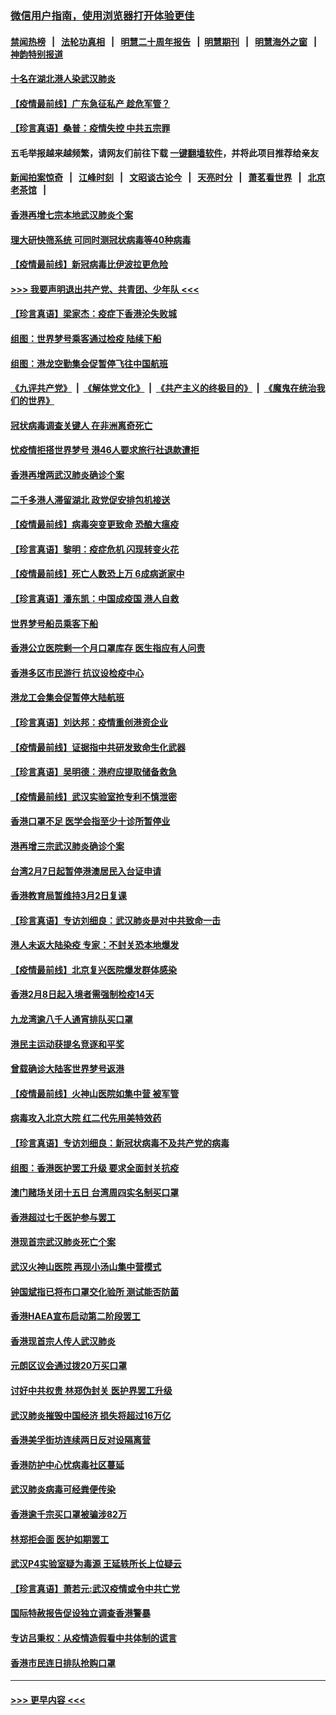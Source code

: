### [微信用户指南，使用浏览器打开体验更佳](https://github.com/gfw-breaker/banned-news1/blob/master/indexes/wechat-guide.md?t=0)
#### [禁闻热榜](热点新闻.md?t=0)  &nbsp;&nbsp;|&nbsp;&nbsp; [法轮功真相](https://github.com/gfw-breaker/truth/blob/master/README.md?t=0) &nbsp;&nbsp;|&nbsp;&nbsp; [明慧二十周年报告](https://github.com/gfw-breaker/mh-reports/blob/master/README.md?t=0) &nbsp;&nbsp;|&nbsp;&nbsp;[明慧期刊](https://github.com/gfw-breaker/mh-qikan) &nbsp;&nbsp;|&nbsp;&nbsp; [明慧海外之窗](https://github.com/gfw-breaker/mh-news/blob/master/README.md?t=0) &nbsp;&nbsp;|&nbsp;&nbsp; [神韵特别报道](https://github.com/gfw-breaker/mh-news/blob/master/shenyun.md?t=0)
#### [十名在湖北港人染武汉肺炎](../pages/nsc415/n11864807.md?t=02131002) 
#### [【疫情最前线】广东急征私产 趁危军管？](../pages/nsc415/n11864205.md?t=02131002) 
#### [【珍言真语】桑普：疫情失控 中共五宗罪](../pages/nsc415/n11864157.md?t=02131002) 
#### 五毛举报越来越频繁，请网友们前往下载 [一键翻墙软件](https://github.com/gfw-breaker/ssr-accounts)，并将此项目推荐给亲友
#### [新闻拍案惊奇](https://github.com/gfw-breaker/banned-news1/blob/master/pages/link4.md) &nbsp;&nbsp;|&nbsp;&nbsp; [江峰时刻](https://github.com/gfw-breaker/banned-news1/blob/master/pages/link4.md) &nbsp;&nbsp;|&nbsp;&nbsp; [文昭谈古论今](https://github.com/gfw-breaker/banned-news1/blob/master/pages/link4.md) &nbsp;&nbsp;|&nbsp;&nbsp; [天亮时分](https://github.com/gfw-breaker/banned-news1/blob/master/pages/link4.md) &nbsp;&nbsp;|&nbsp;&nbsp; [萧茗看世界](https://github.com/gfw-breaker/banned-news1/blob/master/pages/link4.md) &nbsp;&nbsp;|&nbsp;&nbsp; [北京老茶馆](https://github.com/gfw-breaker/banned-news1/blob/master/pages/link4.md) &nbsp;&nbsp;|&nbsp;&nbsp; 
#### [香港再增七宗本地武汉肺炎个案](../pages/nsc415/n11862405.md?t=02131002) 
#### [理大研快筛系统 可同时测冠状病毒等40种病毒](../pages/nsc415/n11862376.md?t=02131002) 
#### [【疫情最前线】新冠病毒比伊波拉更危险](../pages/nsc415/n11862199.md?t=02131002) 
#### [>>> 我要声明退出共产党、共青团、少年队 <<<](https://github.com/begood0513/goodnews/blob/master/quit/letter.md) 
#### [【珍言真语】梁家杰：疫症下香港沦失败城](../pages/nsc415/n11861588.md?t=02131002) 
#### [组图：世界梦号乘客通过检疫 陆续下船](../pages/nsc415/n11858302.md?t=02131002) 
#### [组图：港龙空勤集会促暂停飞往中国航班](../pages/nsc415/n11858190.md?t=02131002) 
#### [《九评共产党》](https://github.com/begood0513/9ping.md/blob/master/README.md) &nbsp;|&nbsp; [《解体党文化》](../../../../jtdwh.md/blob/master/README.md)  &nbsp;|&nbsp; [《共产主义的终极目的》](../../../../gczydzjmd.md/blob/master/README.md) &nbsp;|&nbsp; [《魔鬼在统治我们的世界》](../../../../mgztzwmdsj.md/blob/master/README.md) 
#### [冠状病毒调查关键人 在非洲离奇死亡](../pages/nsc415/n11859798.md?t=02131002) 
#### [忧疫情拒搭世界梦号 港46人要求旅行社退款遭拒](../pages/nsc415/n11859849.md?t=02131002) 
#### [香港再增两武汉肺炎确诊个案](../pages/nsc415/n11859833.md?t=02131002) 
#### [二千多港人滞留湖北 政党促安排包机接送](../pages/nsc415/n11859831.md?t=02131002) 
#### [【疫情最前线】病毒突变更致命 恐酿大瘟疫](../pages/nsc415/n11859604.md?t=02131002) 
#### [【珍言真语】黎明：疫症危机 闪现转变火花](../pages/nsc415/n11859199.md?t=02131002) 
#### [【疫情最前线】死亡人数恐上万 6成病逝家中](../pages/nsc415/n11856687.md?t=02131002) 
#### [【珍言真语】潘东凯：中国成疫国 港人自救](../pages/nsc415/n11856962.md?t=02131002) 
#### [世界梦号船员乘客下船](../pages/nsc415/n11856883.md?t=02131002) 
#### [香港公立医院剩一个月口罩库存 医生指应有人问责](../pages/nsc415/n11856875.md?t=02131002) 
#### [香港多区市民游行 抗议设检疫中心](../pages/nsc415/n11856866.md?t=02131002) 
#### [港龙工会集会促暂停大陆航班](../pages/nsc415/n11856840.md?t=02131002) 
#### [【珍言真语】刘达邦：疫情重创港资企业](../pages/nsc415/n11854274.md?t=02131002) 
#### [【疫情最前线】证据指中共研发致命生化武器](../pages/nsc415/n11853087.md?t=02131002) 
#### [【珍言真语】吴明德：港府应提取储备救急](../pages/nsc415/n11852734.md?t=02131002) 
#### [【疫情最前线】武汉实验室抢专利不慎泄密](../pages/nsc415/n11850310.md?t=02131002) 
#### [香港口罩不足 医学会指至少十诊所暂停业](../pages/nsc415/n11850301.md?t=02131002) 
#### [港再增三宗武汉肺炎确诊个案](../pages/nsc415/n11850328.md?t=02131002) 
#### [台湾2月7日起暂停港澳居民入台证申请](../pages/nsc415/n11850304.md?t=02131002) 
#### [香港教育局暂维持3月2日复课](../pages/nsc415/n11850260.md?t=02131002) 
#### [【珍言真语】专访刘细良：武汉肺炎是对中共致命一击](../pages/nsc415/n11849934.md?t=02131002) 
#### [港人未返大陆染疫 专家：不封关恐本地爆发](../pages/nsc415/n11848021.md?t=02131002) 
#### [【疫情最前线】北京复兴医院爆发群体感染](../pages/nsc415/n11847626.md?t=02131002) 
#### [香港2月8日起入境者需强制检疫14天](../pages/nsc415/n11847658.md?t=02131002) 
#### [九龙湾逾八千人通宵排队买口罩](../pages/nsc415/n11847647.md?t=02131002) 
#### [港民主运动获提名竞逐和平奖](../pages/nsc415/n11847633.md?t=02131002) 
#### [曾载确诊大陆客世界梦号返港](../pages/nsc415/n11847608.md?t=02131002) 
#### [【疫情最前线】火神山医院如集中营 被军管](../pages/nsc415/n11847524.md?t=02131002) 
#### [病毒攻入北京大院 红二代先用美特效药](../pages/nsc415/n11847427.md?t=02131002) 
#### [【珍言真语】专访刘细良：新冠状病毒不及共产党的病毒](../pages/nsc415/n11847164.md?t=02131002) 
#### [组图：香港医护罢工升级 要求全面封关抗疫](../pages/nsc415/n11844107.md?t=02131002) 
#### [澳门赌场关闭十五日 台湾周四实名制买口罩](../pages/nsc415/n11845083.md?t=02131002) 
#### [香港超过七千医护参与罢工](../pages/nsc415/n11845051.md?t=02131002) 
#### [港现首宗武汉肺炎死亡个案](../pages/nsc415/n11844998.md?t=02131002) 
#### [武汉火神山医院 再现小汤山集中营模式](../pages/nsc415/n11844763.md?t=02131002) 
#### [钟国斌指已将布口罩交化验所 测试能否防菌](../pages/nsc415/n11842783.md?t=02131002) 
#### [香港HAEA宣布启动第二阶段罢工](../pages/nsc415/n11842723.md?t=02131002) 
#### [香港现首宗人传人武汉肺炎](../pages/nsc415/n11842766.md?t=02131002) 
#### [元朗区议会通过拨20万买口罩](../pages/nsc415/n11842754.md?t=02131002) 
#### [讨好中共权贵 林郑伪封关 医护界罢工升级](../pages/nsc415/n11842359.md?t=02131002) 
#### [武汉肺炎摧毁中国经济 损失将超过16万亿](../pages/nsc415/n11839723.md?t=02131002) 
#### [香港美孚街坊连续两日反对设隔离营](../pages/nsc415/n11839962.md?t=02131002) 
#### [香港防护中心忧病毒社区蔓延](../pages/nsc415/n11839933.md?t=02131002) 
#### [武汉肺炎病毒可经粪便传染](../pages/nsc415/n11839939.md?t=02131002) 
#### [香港逾千宗买口罩被骗涉82万](../pages/nsc415/n11839914.md?t=02131002) 
#### [林郑拒会面 医护如期罢工](../pages/nsc415/n11839892.md?t=02131002) 
#### [武汉P4实验室疑为毒源 王延轶所长上位疑云](../pages/nsc415/n11835543.md?t=02131002) 
#### [【珍言真语】萧若元:武汉疫情或令中共亡党](../pages/nsc415/n11829394.md?t=02131002) 
#### [国际特赦报告促设独立调查香港警暴](../pages/nsc415/n11833845.md?t=02131002) 
#### [专访吕秉权：从疫情造假看中共体制的谎言](../pages/nsc415/n11833813.md?t=02131002) 
#### [香港市民连日排队抢购口罩](../pages/nsc415/n11833794.md?t=02131002) 

----
#### [ >>> 更早内容 <<< ](../indexes/nsc415-earlier.md)
